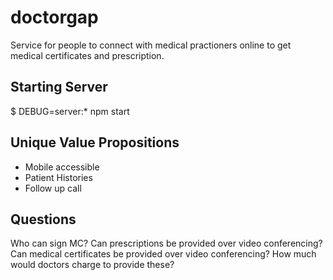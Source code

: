 # doctorgap

Service for people to connect with medical practioners online to get medical certificates and prescription.

## Starting Server

$ DEBUG=server:* npm start


## Unique Value Propositions

* Mobile accessible
* Patient Histories
* Follow up call

## Questions

Who can sign MC?
Can prescriptions be provided over video conferencing?
Can medical certificates be provided over video conferencing?
How much would doctors charge to provide these?
